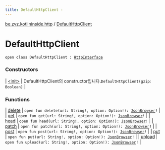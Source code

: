```yaml
---
title: DefaultHttpClient - 
---
```


[be.zvz.kotlininside.http](../index.html) / [DefaultHttpClient](./index.html)

# DefaultHttpClient

`open class DefaultHttpClient : `[`HttpInterface`](../-http-interface/index.html)

### Constructors

| [&lt;init&gt;](-init-.html) | DefaultHttpClient의 constructor입니다.`DefaultHttpClient(gzip: Boolean)` |

### Functions

| [delete](delete.html) | `open fun delete(url: String!, option: Option!): `[`JsonBrowser`](../../be.zvz.kotlininside.json/-json-browser/index.html)`!` |
| [get](get.html) | `open fun get(url: String!, option: Option!): `[`JsonBrowser`](../../be.zvz.kotlininside.json/-json-browser/index.html)`!` |
| [head](head.html) | `open fun head(url: String!, option: Option!): `[`JsonBrowser`](../../be.zvz.kotlininside.json/-json-browser/index.html)`!` |
| [patch](patch.html) | `open fun patch(url: String!, option: Option!): `[`JsonBrowser`](../../be.zvz.kotlininside.json/-json-browser/index.html)`!` |
| [post](post.html) | `open fun post(url: String!, option: Option!): `[`JsonBrowser`](../../be.zvz.kotlininside.json/-json-browser/index.html)`!` |
| [put](put.html) | `open fun put(url: String!, option: Option!): `[`JsonBrowser`](../../be.zvz.kotlininside.json/-json-browser/index.html)`!` |
| [upload](upload.html) | `open fun upload(url: String!, option: Option!): `[`JsonBrowser`](../../be.zvz.kotlininside.json/-json-browser/index.html)`!` |

